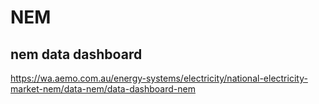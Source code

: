 # NEM

## nem data dashboard
https://wa.aemo.com.au/energy-systems/electricity/national-electricity-market-nem/data-nem/data-dashboard-nem

